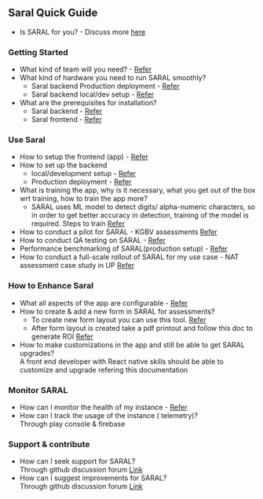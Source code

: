 ## Saral Quick Guide
* Is SARAL for you? - Discuss more [here](https://github.com/orgs/Sunbird-Saral/discussions/91)

### Getting Started
* What kind of team will you need? - [Refer](https://docs.google.com/document/d/1pLTSwwak-u9CGl1IMyFbeFmgHH69kG_e/edit#heading=h.3znysh7)
* What kind of hardware you need to run SARAL smoothly?
  * Saral backend Production deployment - [Refer](https://docs.google.com/document/d/1pLTSwwak-u9CGl1IMyFbeFmgHH69kG_e/edit#heading=h.2jxsxqh)
  * Saral backend local/dev setup - [Refer](https://docs.google.com/document/d/1pLTSwwak-u9CGl1IMyFbeFmgHH69kG_e/edit#heading=h.1t3h5sf)
* What are the prerequisites for installation?
  * Saral backend - [Refer](https://docs.google.com/document/d/1pLTSwwak-u9CGl1IMyFbeFmgHH69kG_e/edit#heading=h.30j0zll)
  * Saral frontend - [Refer](https://docs.google.com/document/d/1Z_9HBaB_I1vAM7FQ3XhNL0f0bkl8j4BN/edit?usp=share_link&ouid=114303898945073408189&rtpof=true&sd=true)

### Use Saral
* How to setup the frontend (app) - [Refer](https://docs.google.com/document/d/1Z_9HBaB_I1vAM7FQ3XhNL0f0bkl8j4BN/edit?usp=share_link&ouid=114303898945073408189&rtpof=true&sd=true)
* How to set up the backend
  * local/development setup - [Refer](https://docs.google.com/document/d/1pLTSwwak-u9CGl1IMyFbeFmgHH69kG_e/edit#heading=h.3dy6vkm)
  * Production deployment - [Refer](https://docs.google.com/document/d/1pLTSwwak-u9CGl1IMyFbeFmgHH69kG_e/edit#heading=h.44sinio)
* What is training the app, why is it necessary, what you get out of the box wrt training, how to train the app more?
  * SARAL uses ML model to detect digits/ alpha-numeric characters, so in order to get better accuracy in detection, training of the model is required. Steps to train [Refer](https://github.com/Sunbird-Saral/react-native-saral-sdk/tree/develop/ml_models)
* How to conduct a pilot for SARAL - KGBV assessments [Refer](https://docs.google.com/document/d/1SMV2VRhOpEB1n8foHdK70X1--KSI0CPl/edit?usp=share_link&ouid=114303898945073408189&rtpof=true&sd=true)
* How to conduct QA testing on SARAL - [Refer](https://docs.google.com/document/d/1dQtFgG0kxlL0BQ0o-k4p8RPn9vdbI7K3/edit?usp=sharing&ouid=108822542868117713442&rtpof=true&sd=true)
* Performance benchmarking of SARAL(production setup) - [Refer](https://docs.google.com/document/d/118ZMNR-1N4HsOyB61PwNJZWcpuscalrS/edit?usp=sharing&ouid=108822542868117713442&rtpof=true&sd=true)
* How to conduct a full-scale rollout of SARAL for my use case - NAT assessment case study in UP [Refer](https://docs.google.com/document/d/1SMV2VRhOpEB1n8foHdK70X1--KSI0CPl/edit?usp=share_link&ouid=114303898945073408189&rtpof=true&sd=true)

### How to Enhance Saral
* What all aspects of the app are configurable - [Refer](../learn/features/configurable-branding.md)
* How to create & add a new form in SARAL for assessments?
  * To create new form layout you can use this tool. [Refer](https://github.com/Sunbird-Saral/Saral-Layout-Generator/blob/main/README.md)
  * After form layout is created take a pdf printout and follow this doc to generate ROI
[Refer](https://docs.google.com/document/d/1hLWCCaj0DlX9uaMOFDY331ZIqDcnfGjRhGJdqpYJMRg/edit)
* How to make customizations in the app and still be able to get SARAL upgrades?\
A front end developer with React native skills should be able to customize and upgrade refering this documentation

### Monitor SARAL
* How can I monitor the health of my instance - [Refer](https://docs.google.com/document/d/1QKSGddAZySldtsLAoLfuowppCFLHp-at/edit#heading=h.1pxezwc)
* How can I track the usage of the instance ( telemetry)?\
Through play console & firebase

### Support & contribute
* How can I seek support for SARAL?\
Through github discussion forum [Link](https://github.com/orgs/Sunbird-Saral/discussions)
* How can I suggest improvements for SARAL?\
Through github discussion forum [Link](https://github.com/orgs/Sunbird-Saral/discussions)